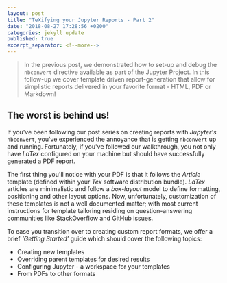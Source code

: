 ```yaml
---
layout: post
title: "TeXifying your Jupyter Reports - Part 2"
date: "2018-08-27 17:28:56 +0200"
categories: jekyll update
published: true
excerpt_separator: <!--more-->
---
```

> In the previous post, we demonstrated how to set-up and debug the `nbconvert` directive available as part of the Jupyter Project. In this follow-up we cover template driven report-generation that allow for simplistic reports delivered in your favorite format - HTML, PDF or Markdown!
<!--more-->
## The worst is behind us!
If you've been following our post series on creating reports with _Jupyter's_ `nbconvert`, you've experienced the annoyance that is getting `nbconvert` up and running. Fortunately, if you've followed our walkthrough,  you not only have _LaTex_ configured on your machine but should have successfully generated a PDF report.

The first thing you'll notice with your PDF is that it follows the _Article_ template (defined within your _Tex_ software distribution bundle). _LaTex_ articles are minimalistic and follow a _box-layout_ model to define formatting, positioning and other layout options. Now, unfortunately, customization of these templates is not a well documented matter; with most current instructions for template tailoring residing on question-answering communities like StackOverflow and GitHub issues.

To ease you transition over to creating custom report formats, we offer a brief _'Getting Started'_ guide which should cover the following topics:
+ Creating new templates
+ Overriding parent templates for desired results
+  Configuring Jupyter - a workspace for your templates
+ From PDFs to other formats
